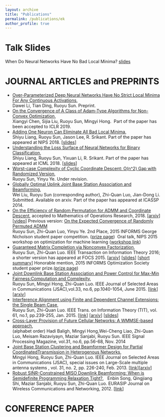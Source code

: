 ```yaml
---
layout: archive
title: "Publications"
permalink: /publications/ek
author_profile: true
---
```


<!---
{% if author.googlescholar %}
  You can also find my articles on <u><a href="{{author.googlescholar}}">my Google Scholar profile</a>.</u>
{% endif %}
-->

<!---
{% include base_path %}
-->

<!---
{% for post in site.publications reversed %}
  {% include archive-single.html %}
{% endfor %}
-->

Talk Slides
======
When Do Neural Networks Have No Bad Local Minima? [slides](https://www.dropbox.com/s/zx2gnk7yb5hv2nk/RuoyuSun_andscape_public.pdf?dl=0)

JOURNAL ARTICLES and PREPRINTS
======
* [Over-Parameterized Deep Neural Networks Have No Strict Local Minima For Any Continuous Activations](https://arxiv.org/pdf/1812.11039.pdf),  
Dawei Li, Tian Ding, Ruoyu Sun. Preprint.
* [On the Convergence of A Class of Adam-Type Algorithms for Non-Convex Optimization](https://arxiv.org/abs/1808.02941),  
Xiangyi Chen, Sijia Liu, Ruoyu Sun, Mingyi Hong.  Part of the paper has been accepted to ICLR 2019.
* [Adding One Neuron Can Eliminate All Bad Local Minima](https://arxiv.org/abs/1805.08671),  
Shiyu Liang, Ruoyu Sun, Jason Lee, R. Srikant. Part of the paper has appeared at NIPS 2018. [[slides](https://www.dropbox.com/s/zx2gnk7yb5hv2nk/RuoyuSun_andscape_public.pdf?dl=0)]
* [Understanding the Loss Surface of Neural Networks for Binary Classification](https://arxiv.org/abs/1803.00909),  
Shiyu Liang, Ruoyu Sun, Yixuan Li, R. Srikant. Part of the paper has appeared at ICML 2018. [[slides](https://www.dropbox.com/s/zx2gnk7yb5hv2nk/RuoyuSun_andscape_public.pdf?dl=0)]
* [Worst-case Complexity of Cyclic Coordinate Descent: O(n^2) Gap with Randomized Version](https://arxiv.org/abs/1604.07130),  
Ruoyu Sun, Yinyu Ye. Under revision.
* [Globally Optimal Uplink Joint Base Station Association and Beamforming](https://arxiv.org/abs/1512.04927),  
Wei Liu, Ruoyu Sun (corresponding author), Zhi-Quan Luo, Jian-Dong Li. Submitted. Available on arxiv. Part of the paper has appeared at ICASSP 2014. 
* [On the Efficiency of Random Permutation for ADMM and Coordinate Descent](https://arxiv.org/abs/1503.06387v3), accepted to Mathematics of Operations Research, 2018. [[arxiv](https://arxiv.org/abs/1503.06387)] [[video](https://simons.berkeley.edu/talks/ruoyu-sun-10-03-17)]
Previous version: [On the Expected Convergence of Randomly Permuted ADMM](https://arxiv.org/abs/1503.06387v2)  
Ruoyu Sun, Zhi-Quan Luo, Yinyu Ye. 2nd Place, 2015 INFORMS George Nicholson student paper competition. ([prize page](https://www.informs.org/Recognize-Excellence/INFORMS-Prizes-Awards/George-Nicholson-Student-Paper-Competition))  Oral talk, NIPS 2015 workshop on optimization for machine learning ([workshop link](http://opt-ml.org/schedule.html)) 
* [Guaranteed Matrix Completion via Nonconvex Factorization](https://arxiv.org/abs/1411.8003),  
Ruoyu Sun, Zhi-Quan Luo. IEEE Transaction on Information Theory 2016; a shorter version has appeared at FOCS 2015. [[arxiv](https://arxiv.org/abs/1411.8003)] [[slides](https://www.dropbox.com/s/2adtsjrd2ldap4c/MC_Sun_Slides.pdf?dl=0)] [[short summary](https://dl.dropboxusercontent.com/u/45090901/Reading_MC_notes.pdf)] Honorable mention, 2015 INFORMS Optimization Society student paper prize.([prize page](https://www.informs.org/Archive/Community/Optimization-Society/Optimization-Society-Prizes/Student-Paper-Prize/2015))
* [Joint Downlink Base Station Association and Power Control for Max-Min Fairness:Computation and Complexity](https://arxiv.org/abs/1407.2791),  
Ruoyu Sun, Mingyi Hong, Zhi-Quan Luo. IEEE Journal of Selected Areas in Communications (JSAC),vol.33, no.6, pp.1040-1054, June 2015. [[link](https://ieeexplore.ieee.org/document/7070670?tp=&arnumber=7070670&url=http:%2F%2Fieeexplore.ieee.org%2Fxpls%2Fabs_all.jsp%3Farnumber%3D7070670)][[arxiv](https://arxiv.org/abs/1407.2791)]
* [Interference Alignment using Finite and Dependent Channel Extensions: the Single Beam Case](https://ieeexplore.ieee.org/document/6951516?tp=&arnumber=6951516&url=http:%2F%2Fieeexplore.ieee.org%2Fxpls%2Fabs_all.jsp%3Farnumber%3D6951516),  
Ruoyu Sun, Zhi-Quan Luo. IEEE Trans. on Information Theory (TIT), vol. 61, no.1, pp.239-255, Jan. 2015. [[link](https://ieeexplore.ieee.org/document/6951516?tp=&arnumber=6951516&url=http:%2F%2Fieeexplore.ieee.org%2Fxpls%2Fabs_all.jsp%3Farnumber%3D6951516)] [[arxiv](https://arxiv.org/abs/1307.6125)] [[slides](https://dl.dropboxusercontent.com/u/45090901/slides_SunLuo_IA%20finite.pdf)]
* [Cross-Layer Provision of Future Cellular Networks: A WMMSE-based approach](https://ieeexplore.ieee.org/document/6923542?tp=&arnumber=6923542&url=http:%2F%2Fieeexplore.ieee.org%2Fxpls%2Fabs_all.jsp%3Farnumber%3D6923542),  
(alphabet order) Hadi Baligh, Mingyi Hong,Wei-Cheng Liao, Zhi-Quan Luo, Meisam Razaviyayn, Maziar Sanjabi, Ruoyu Sun. IEEE Signal Processing Magazine, vol.31, no.6, pp.56-68, Nov. 2014
* [Joint Base Station Clustering and Beamformer Design for Partial CoordinatedTransmission in Heterogenous Networks](https://ieeexplore.ieee.org/document/6415394?tp=&arnumber=6415394&url=http:%2F%2Fieeexplore.ieee.org%2Fiel5%2F49%2F6415381%2F06415394.pdf%3Farnumber%3D6415394),  
Mingyi Hong, Ruoyu Sun, Zhi-Quan Luo. IEEE Journal on Selected Areas in Communications (JSAC), special issues on Large-Scale multiple antenna systems , vol. 31, no. 2, pp. 226-240, Feb. 2013. [[link](https://ieeexplore.ieee.org/document/6415394?tp=&arnumber=6415394&url=http:%2F%2Fieeexplore.ieee.org%2Fiel5%2F49%2F6415381%2F06415394.pdf%3Farnumber%3D6415394)][[arxiv](https://arxiv.org/abs/1203.6390)]
* [Robust SINR-Constrained MISO Downlink Beamforming: When is Semidefinite Programming Relaxation Tight?](https://link.springer.com/article/10.1186/1687-1499-2012-243),  
Enbin Song, Qingjiang Shi, Maziar Sanjabi, Ruoyu Sun, Zhi-Quan Luo. EURASIP Journal on Wireless Communications and Networking, 2012. [[link](https://link.springer.com/article/10.1186/1687-1499-2012-243)]

CONFERENCE PAPER
======

